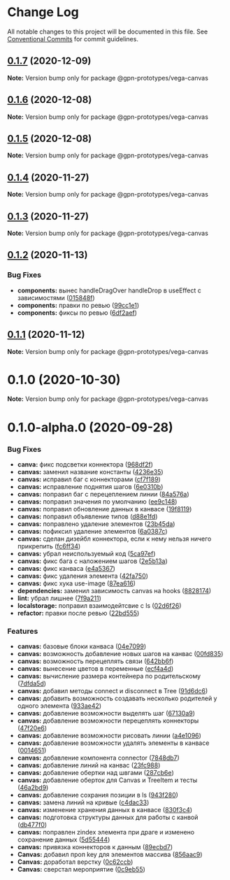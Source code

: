 # Change Log

All notable changes to this project will be documented in this file.
See [Conventional Commits](https://conventionalcommits.org) for commit guidelines.

## [0.1.7](https://github.com/gpn-prototypes/vega-ui/compare/@gpn-prototypes/vega-canvas@0.1.5...@gpn-prototypes/vega-canvas@0.1.7) (2020-12-09)

**Note:** Version bump only for package @gpn-prototypes/vega-canvas





## [0.1.6](https://github.com/gpn-prototypes/vega-ui/compare/@gpn-prototypes/vega-canvas@0.1.5...@gpn-prototypes/vega-canvas@0.1.6) (2020-12-08)

**Note:** Version bump only for package @gpn-prototypes/vega-canvas





## [0.1.5](https://github.com/gpn-prototypes/vega-ui/compare/@gpn-prototypes/vega-canvas@0.1.4...@gpn-prototypes/vega-canvas@0.1.5) (2020-12-08)

**Note:** Version bump only for package @gpn-prototypes/vega-canvas





## [0.1.4](https://github.com/gpn-prototypes/vega-ui/compare/@gpn-prototypes/vega-canvas@0.1.3...@gpn-prototypes/vega-canvas@0.1.4) (2020-11-27)

**Note:** Version bump only for package @gpn-prototypes/vega-canvas





## [0.1.3](https://github.com/gpn-prototypes/vega-ui/compare/@gpn-prototypes/vega-canvas@0.1.2...@gpn-prototypes/vega-canvas@0.1.3) (2020-11-27)

**Note:** Version bump only for package @gpn-prototypes/vega-canvas





## [0.1.2](https://github.com/gpn-prototypes/vega-ui/compare/@gpn-prototypes/vega-canvas@0.1.1...@gpn-prototypes/vega-canvas@0.1.2) (2020-11-13)


### Bug Fixes

* **components:** вынес handleDragOver handleDrop в useEffect с зависимостями ([015848f](https://github.com/gpn-prototypes/vega-ui/commit/015848f22cfb40c7fa6438b2b4935c4e4356c05c))
* **components:** правки по ревью ([99cc1e1](https://github.com/gpn-prototypes/vega-ui/commit/99cc1e150f5eab4c6d735fedd5d88ac0b075db67))
* **components:** фиксы по ревью ([6df2aef](https://github.com/gpn-prototypes/vega-ui/commit/6df2aef9559094f1e2ae7e0b3ea5003d9460a883))





## [0.1.1](https://github.com/gpn-prototypes/vega-ui/compare/@gpn-prototypes/vega-canvas@0.1.0...@gpn-prototypes/vega-canvas@0.1.1) (2020-11-12)

**Note:** Version bump only for package @gpn-prototypes/vega-canvas





# 0.1.0 (2020-10-30)

**Note:** Version bump only for package @gpn-prototypes/vega-canvas





# 0.1.0-alpha.0 (2020-09-28)


### Bug Fixes

* **canva:** фикс подсветки коннектора ([968df2f](https://github.com/gpn-prototypes/vega-ui/commit/968df2f2ce0562da64ab5099fc5545cfc1deca79))
* **canvas:** заменил название константы ([4236e35](https://github.com/gpn-prototypes/vega-ui/commit/4236e3578d92f24c0914912e852981c326eefac4))
* **canvas:** исправил баг с коннекторами ([cf7f189](https://github.com/gpn-prototypes/vega-ui/commit/cf7f18905ffd528b0b1e4206fe0be1c191d3c8ad))
* **canvas:** исправление поднятия шагов ([6e0310b](https://github.com/gpn-prototypes/vega-ui/commit/6e0310b131d7ba0d7de9c466e2d3ff9930fa7846))
* **canvas:** поправил баг с перецеплением линии ([84a576a](https://github.com/gpn-prototypes/vega-ui/commit/84a576a904bfb117ac157d95b59102ebbec93e49))
* **canvas:** поправил значения по умолчанию ([ee9c148](https://github.com/gpn-prototypes/vega-ui/commit/ee9c1488684fa5ba469c1c49fd3ddbad39a269ab))
* **canvas:** поправил обновление данных в канвасе ([19f8119](https://github.com/gpn-prototypes/vega-ui/commit/19f81192ac971e67797fc07c5afe00ce7d8fbab0))
* **canvas:** поправил объявление типов ([d88e1fd](https://github.com/gpn-prototypes/vega-ui/commit/d88e1fd901061b3e87e06b5fe76bdc2b314a7da9))
* **canvas:** поправлено удаление элементов ([23b45da](https://github.com/gpn-prototypes/vega-ui/commit/23b45da8853691fe2ace61f4110842a38f35047b))
* **canvas:** пофиксил удаление элементов ([6a0387c](https://github.com/gpn-prototypes/vega-ui/commit/6a0387cddced01782fcc22ea7875900cd8461fcb))
* **canvas:** сделан дизейбл коннектора, если к нему нельзя ничего прикрепить ([fc6ff34](https://github.com/gpn-prototypes/vega-ui/commit/fc6ff3431904f3d1ca4c01c929eaa92af102296f))
* **canvas:** убрал неиспользуемый код ([5ca97ef](https://github.com/gpn-prototypes/vega-ui/commit/5ca97ef8d6dab0c57df8a7ef4942139baa4bc948))
* **canvas:** фикс бага с наложением шагов ([2e5b13a](https://github.com/gpn-prototypes/vega-ui/commit/2e5b13ac1e9bcb92c251bbd9e528886d6c4699b8))
* **canvas:** фикс канваса ([e4a5367](https://github.com/gpn-prototypes/vega-ui/commit/e4a5367bb76a1101d9780a4f17b8b8bf6e32945a))
* **canvas:** фикс удаления элемента ([42fa750](https://github.com/gpn-prototypes/vega-ui/commit/42fa750170b92256667bd59b08b34b0536611232))
* **canvas:** фикс хука use-image ([87ea616](https://github.com/gpn-prototypes/vega-ui/commit/87ea616a25593f604636abc0fb1cfb88c3f43465))
* **dependencies:** заменил зависимость canvas на hooks ([8828174](https://github.com/gpn-prototypes/vega-ui/commit/8828174cbbd7ca72309809ba6a8d244bac4815e3))
* **lint:** убрал лишнее ([7f9a211](https://github.com/gpn-prototypes/vega-ui/commit/7f9a2118b2ab0f5f0b4d857fa2a7f6a77a01ecaa))
* **localstorage:** поправил взаимодейтсвие с ls ([02d6f26](https://github.com/gpn-prototypes/vega-ui/commit/02d6f26c716759147f6ff83abb835a59993abffe))
* **refactor:** правки после ревью ([22bd555](https://github.com/gpn-prototypes/vega-ui/commit/22bd555e97a553b39152e80fd45a709cd0f78568))


### Features

* **canvas:** базовые блоки канваса ([04e7099](https://github.com/gpn-prototypes/vega-ui/commit/04e70999e0b290b8456019e3e04d40381c3a5e29))
* **canvas:** возможность добавление новых шагов на канвас ([00fd835](https://github.com/gpn-prototypes/vega-ui/commit/00fd835e319194eaa4ba2dd70ff53f5e1f16d95d))
* **canvas:** возможность перецеплять связи ([642bb6f](https://github.com/gpn-prototypes/vega-ui/commit/642bb6f1c7380606a0ff06025f6962ea98396dfa))
* **canvas:** вынесение цветов в переменные ([ecf4a4d](https://github.com/gpn-prototypes/vega-ui/commit/ecf4a4d789dc6e30314216637de5cc54ac6838ec))
* **canvas:** вычисление размера контейнера по родительскому ([7dfda5d](https://github.com/gpn-prototypes/vega-ui/commit/7dfda5d1a50b6e1009c3e56cbdb607878d713d9f))
* **canvas:** добавил методы connect и disconnect в Tree ([91d6dc6](https://github.com/gpn-prototypes/vega-ui/commit/91d6dc6082d1e6dbc10b31df7255cb25c2263735))
* **canvas:** добавить возможность создавать несколько родителей у одного элемента ([933ae42](https://github.com/gpn-prototypes/vega-ui/commit/933ae42af82c534120e976fe4e23727961dd89fa))
* **canvas:** добавление возможности выделять шаг ([67130a9](https://github.com/gpn-prototypes/vega-ui/commit/67130a97bd87ec30fb65375b2027b836a638ac95))
* **canvas:** добавление возможности перецеплять коннекторы ([47f20e6](https://github.com/gpn-prototypes/vega-ui/commit/47f20e67644800b7f589827dc3742cf5de80af16))
* **canvas:** добавление возможности рисовать линии ([a4e1096](https://github.com/gpn-prototypes/vega-ui/commit/a4e1096f6c9e682a392a18917ab537c425c73a88))
* **canvas:** добавление возможности удалять элементы в канвасе ([0014651](https://github.com/gpn-prototypes/vega-ui/commit/0014651924a4b3fc75b5d7b169154571327f770d))
* **canvas:** добавление компонента connector ([7848db7](https://github.com/gpn-prototypes/vega-ui/commit/7848db7b9c23d979a57805223170ce05b40f4eef))
* **canvas:** добавление линий на канвас ([23fc988](https://github.com/gpn-prototypes/vega-ui/commit/23fc98809a23e17b9d5754fa98ff63d3db480efb))
* **canvas:** добавление обертки над швгами ([287cb6e](https://github.com/gpn-prototypes/vega-ui/commit/287cb6e7635da1c09c7474978e8e42eed94866e3))
* **canvas:** добавление оберток для Canvas и TreeItem и тесты ([46a2bd9](https://github.com/gpn-prototypes/vega-ui/commit/46a2bd9ff80141582232d96e4892fc1a1983f66a))
* **canvas:** добавление сохрания позиции в ls ([943f280](https://github.com/gpn-prototypes/vega-ui/commit/943f280b29692d49de7924a2dcdcdd1ef5d72d56))
* **canvas:** замена линий на кривые ([c4dac33](https://github.com/gpn-prototypes/vega-ui/commit/c4dac333c3df42764c182a7cac22094ded2f85ca))
* **canvas:** изменение хранения данных в канвасе ([830f3c4](https://github.com/gpn-prototypes/vega-ui/commit/830f3c4e9f43bbfe714c8d9fbe3ea28aa9274b18))
* **canvas:** подготовка структуры данных для работы с канвой ([db477f0](https://github.com/gpn-prototypes/vega-ui/commit/db477f094bfea937b3b67d0715c20633d7b90ae9))
* **canvas:** поправлен zindex элемента при драге и изменено сохранение данных ([5d55444](https://github.com/gpn-prototypes/vega-ui/commit/5d55444208fa732e90813ae90cfc2112b6ebd32d))
* **canvas:** привязка коннекторов к данным ([89ecbd7](https://github.com/gpn-prototypes/vega-ui/commit/89ecbd7980dd823a4f56e5fee13767ad3cd0a268))
* **Canvas:** добавил проп key для элементов массива ([856aac9](https://github.com/gpn-prototypes/vega-ui/commit/856aac9aa06c82ee92a1ae82ed9db4c41a679927))
* **Canvas:** доработал верстку ([0c62ccb](https://github.com/gpn-prototypes/vega-ui/commit/0c62ccb763ed1fdea7db1d9b9280361875b1c8a6))
* **Canvas:** сверстал мероприятие ([0c9eb55](https://github.com/gpn-prototypes/vega-ui/commit/0c9eb55cb8e4e65b60ef737427565b38d69903a3))
